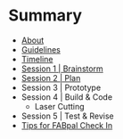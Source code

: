 # Summary

* [About](README.md)
* [Guidelines](guidelines.md)
* [Timeline](timeline.md)
* [Session 1 | Brainstorm](session1.md)
* [Session 2 | Plan](session2.md)
* Session 3 | Prototype
* Session 4 | Build & Code
   * Laser Cutting
* Session 5 | Test & Revise
* [Tips for FABpal Check In](checkIn.md)

